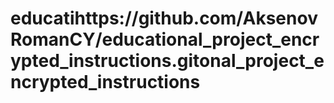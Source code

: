 # educatihttps://github.com/AksenovRomanCY/educational_project_encrypted_instructions.gitonal_project_encrypted_instructions